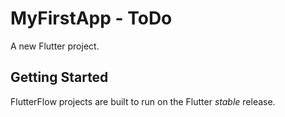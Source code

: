 # MyFirstApp - ToDo

A new Flutter project.

## Getting Started

FlutterFlow projects are built to run on the Flutter _stable_ release.
